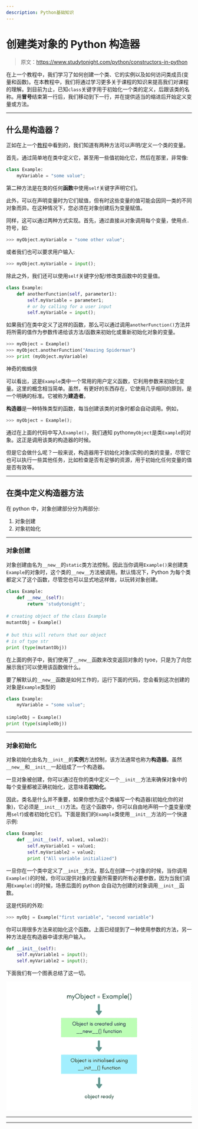 ```yaml
---
description: Python基础知识
---
```


# 创建类对象的 Python 构造器

> 原文：<https://www.studytonight.com/python/constructors-in-python>

在上一个教程中，我们学习了如何创建一个类、它的实例以及如何访问类成员(变量和函数)。在本教程中，我们将通过学习更多关于课程的知识来提高我们对课程的理解。到目前为止，已知`class`关键字用于初始化一个类的定义，后跟该类的名称。用**冒号**结束第一行后，我们移动到下一行，并在提供适当的缩进后开始定义变量或方法。

* * *

## 什么是构造器？

正如在上一个[教程](class-in-python)中看到的，我们知道有两种方法可以声明/定义一个类的变量。

首先，通过简单地在类中定义它，甚至用一些值初始化它，然后在那里，非常像:

```py
class Example:
	myVariable = "some value";
```

第二种方法是在类的任何**函数**中使用`self`关键字声明它们。

此外，可以在声明变量时为它们赋值，但有时这些变量的值可能会因同一类的不同对象而异。在这种情况下，您必须在对象创建后为变量赋值。

同样，这可以通过两种方式实现。首先，通过直接从对象调用每个变量，使用点`.`符号，如:

```py
>>> myObject.myVariable = "some other value";
```

或者我们也可以要求用户输入:

```py
>>> myObject.myVariable = input();
```

除此之外，我们还可以使用`self`关键字分配/修改类函数中的变量值。

```py
class Example:
	def anotherFunction(self, parameter1):
		self.myVariable = parameter1;
		# or by calling for a user input
		self.myVariable = input();
```

如果我们在类中定义了这样的函数，那么可以通过调用`anotherFunction()`方法并将所需的值作为参数传递给该方法/函数来初始化或重新初始化对象的变量。

```py
>>> myObject = Example()
>>> myObject.anotherFunction("Amazing Spiderman")
>>> print (myObject.myVariable)
```

神奇的蜘蛛侠

可以看出，这是`Example`类中一个常用的用户定义函数，它利用参数来初始化变量。这里的概念相当简单。虽然，有更好的东西存在，它使用几乎相同的原则，是一个明确的标准。它被称为**建造者**。

**构造器**是一种特殊类型的函数，每当创建该类的对象时都会自动调用。例如，

```py
>>> myObject = Example();
```

通过在上面的代码中写入`Example()`，我们通知 python`myObject`是类`Example`的对象。这正是调用该类的构造器的时候。

但是它会做什么呢？一般来说，构造器用于初始化对象(实例)的类的变量，尽管它也可以执行一些其他任务，比如检查是否有足够的资源，用于初始化任何变量的值是否有效等。

* * *

## 在类中定义构造器方法

在 python 中，对象创建部分分为两部分:

1.  对象创建
2.  对象初始化

* * *

### 对象创建

对象创建由名为`__new__`的`static`类方法控制。因此当你调用`Example()`来创建类`Example`的对象时，这个类的`__new__`方法被调用。默认情况下，Python 为每个类都定义了这个函数，尽管您也可以显式地这样做，以玩转对象创建。

```py
class Example:
    def __new__(self):
        return 'studytonight';

# creating object of the class Example
mutantObj = Example()

# but this will return that our object 
# is of type str
print (type(mutantObj))
```

在上面的例子中，我们使用了`__new__`函数来改变返回对象的 tyoe，只是为了向您展示我们可以使用该函数做什么。

要了解默认的`__new__`函数是如何工作的，运行下面的代码，您会看到这次创建的对象是`Example`类型的

```py
class Example:
	myVariable = "some value";

simpleObj = Example()
print (type(simpleObj))
```

* * *

### 对象初始化

对象初始化由名为`__init__`的**实例**方法控制，该方法通常也称为**构造器**。虽然`__new__`和`__init__`一起组成了一个构造器。

一旦对象被创建，你可以通过在你的类中定义一个`__init__`方法来确保对象中的每个变量都被正确初始化，这意味着**初始化**。

因此，类名是什么并不重要，如果你想为这个类编写一个构造器(初始化你的对象)，它必须是`__init__()`方法。在这个函数中，你可以自由地声明一个[类](class-in-python)变量(使用`self`)或者初始化它们。下面是我们的`Example`类使用`__init__`方法的一个快速示例:

```py
class Example:
	def __init__(self, value1, value2):
	    self.myVariable1 = value1;
		self.myVariable2 = value2;
		print ("All variable initialized")
```

一旦你在一个类中定义了`__init__`方法，那么在创建一个对象的时候，当你调用`Example()`的时候，你可以提供对象的变量所需要的所有必要参数，因为当我们调用`Example()`的时候，场景后面的 python 会自动为创建的对象调用`__init__`函数。

这是代码的外观:

```py
>>> myObj = Example("first variable", "second variable")
```

你可以用很多方法来初始化这个函数。上面已经提到了一种使用参数的方法，另一种方法是在构造器中请求用户输入。

```py
def __init__(self):
	self.myVariable1 = input();
	self.myVariable2 = input();
```

下面我们有一个图表总结了这一切。

![Concept of constructor in python](img/0fc580fbeb96bd7f2354f1e5020f4e8d.png)

* * *

* * *